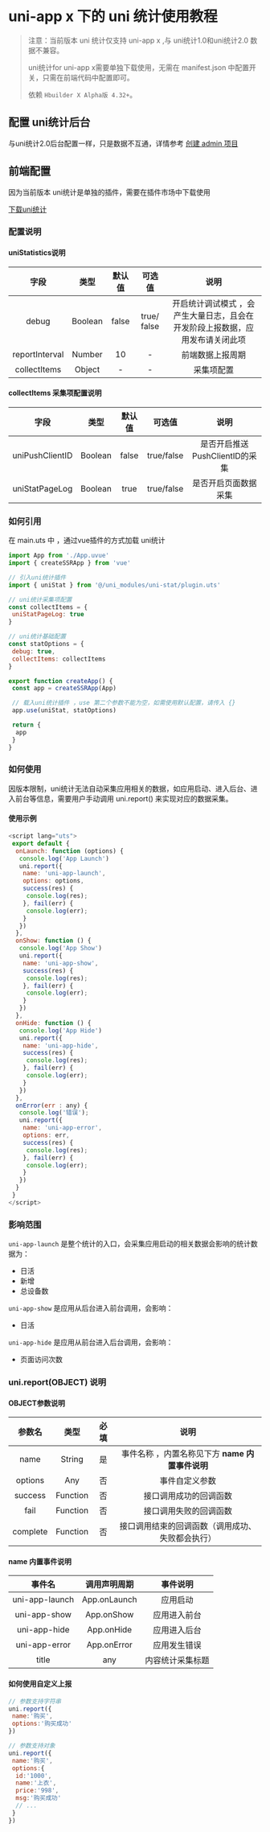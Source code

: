 # uni-app x 下的 uni 统计使用教程
>
> 注意：当前版本 uni 统计仅支持 uni-app x ,与 uni统计1.0和uni统计2.0 数据不兼容。
>
> uni统计for uni-app x需要单独下载使用，无需在 manifest.json 中配置开关，只需在前端代码中配置即可。
>
> 依赖 `Hbuilder X Alpha版 4.32+`。

## 配置 uni统计后台

与uni统计2.0后台配置一样，只是数据不互通，详情参考 [创建 admin 项目](https://uniapp.dcloud.net.cn/uni-stat-v2.html#%E5%90%8E%E5%8F%B0%E6%8A%A5%E8%A1%A8%E9%85%8D%E7%BD%AE)

## 前端配置

因为当前版本 uni统计是单独的插件，需要在插件市场中下载使用

[下载uni统计](https://ext.dcloud.net.cn/plugin?name=uni-stat)

### 配置说明

#### uniStatistics说明

|字段      | 类型   | 默认值 | 可选值    | 说明                               |
|:-:      |:-:   |:-:  |:-:     |:-:                               |
|debug     | Boolean |false | true/ false |开启统计调试模式 ，会产生大量日志，且会在开发阶段上报数据，应用发布请关闭此项 |
|reportInterval | Number |10   | -      |前端数据上报周期                          |
|collectItems  |Object  |-   | -      |采集项配置                  |

#### collectItems 采集项配置说明

|字段 |类型| 默认值 |可选值 |说明|
|:-:|:-: |:-:    |:-:  |:-:|
|uniPushClientID| Boolean |false| true/false |是否开启推送PushClientID的采集|
|uniStatPageLog| Boolean |true| true/false |是否开启页面数据采集|

### 如何引用

在 main.uts 中 ，通过vue插件的方式加载 uni统计

```js
import App from './App.uvue'
import { createSSRApp } from 'vue'

// 引入uni统计插件
import { uniStat } from '@/uni_modules/uni-stat/plugin.uts'

// uni统计采集项配置
const collectItems = {
 uniStatPageLog: true
}

// uni统计基础配置
const statOptions = {
 debug: true,
 collectItems: collectItems
}

export function createApp() {
 const app = createSSRApp(App)

 // 载入uni统计插件 ，use 第二个参数不能为空，如需使用默认配置，请传入 {}
 app.use(uniStat, statOptions)

 return {
  app
 }
}

```

### 如何使用

因版本限制，uni统计无法自动采集应用相关的数据，如应用启动、进入后台、进入前台等信息，需要用户手动调用 uni.report() 来实现对应的数据采集。

#### 使用示例

```js
<script lang="uts">
 export default {
  onLaunch: function (options) {
   console.log('App Launch')
   uni.report({
    name: 'uni-app-launch',
    options: options,
    success(res) {
     console.log(res);
    }, fail(err) {
     console.log(err);
    }
   })
  },
  onShow: function () {
   console.log('App Show')
   uni.report({
    name: 'uni-app-show',
    success(res) {
     console.log(res);
    }, fail(err) {
     console.log(err);
    }
   })
  },
  onHide: function () {
   console.log('App Hide')
   uni.report({
    name: 'uni-app-hide',
    success(res) {
     console.log(res);
    }, fail(err) {
     console.log(err);
    }
   })
  },
  onError(err : any) {
   console.log('错误');
   uni.report({
    name: 'uni-app-error',
    options: err,
    success(res) {
     console.log(res);
    }, fail(err) {
     console.log(err);
    }
   })
  }
 }
</script>

```

### 影响范围

`uni-app-launch` 是整个统计的入口，会采集应用启动的相关数据会影响的统计数据为：

- 日活
- 新增
- 总设备数

`uni-app-show` 是应用从后台进入前台调用，会影响：

- 日活

`uni-app-hide` 是应用从前台进入后台调用，会影响：

- 页面访问次数

### uni.report(OBJECT) 说明

#### OBJECT参数说明

|参数名  |类型   |必填 |说明                   |
|:-:   |:-:   |:-: |:-:                   |
|name   | String | 是  |事件名称 ，内置名称见下方 **name 内置事件说明** |
|options | Any   | 否  |事件自定义参数               |
|success | Function| 否  |接口调用成功的回调函数            |
|fail   |Function | 否  |接口调用失败的回调函数            |
|complete | Function| 否  |接口调用结束的回调函数（调用成功、失败都会执行） |

#### name 内置事件说明

|事件名     |调用声明周期  |事件说明     |
|:-:      |:-:     |:-:      |
|uni-app-launch | App.onLaunch| 应用启动    |
|uni-app-show  | App.onShow | 应用进入前台  |
|uni-app-hide  | App.onHide | 应用进入后台  |
|uni-app-error | App.onError | 应用发生错误  |
|title     | any     | 内容统计采集标题 |

#### 如何使用自定义上报

```js
// 参数支持字符串
uni.report({
 name:'购买',
 options:'购买成功'
})

// 参数支持对象
uni.report({
 name:'购买',
 options:{
  id:'1000',
  name:'上衣',
  price:'998',
  msg:'购买成功'
  // ...
 }
})

```
